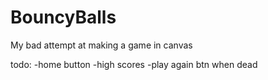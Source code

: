 # BouncyBalls

My bad attempt at making a game in canvas


todo:
-home button
-high scores
-play again btn when dead

